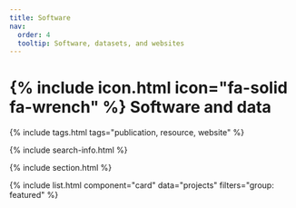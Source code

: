 ```yaml
---
title: Software
nav:
  order: 4
  tooltip: Software, datasets, and websites
---
```


# {% include icon.html icon="fa-solid fa-wrench" %} Software and data

<main style="background-image: url('/images/background_dalle.jpg'); background-size: cover; background-repeat: no-repeat;">

{% include tags.html tags="publication, resource, website" %}

{% include search-info.html %}

{% include section.html %}

{% include list.html component="card" data="projects" filters="group: featured" %}

</main>
